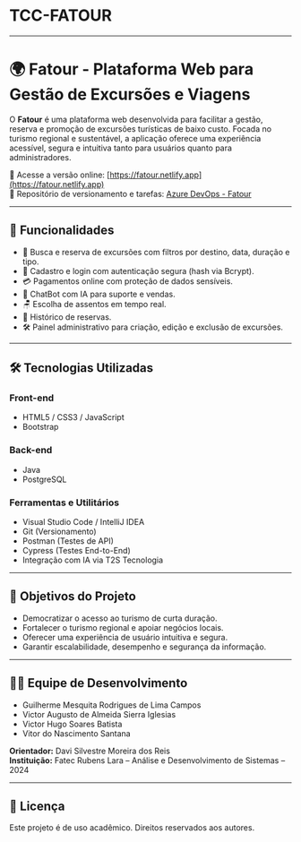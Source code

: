 # TCC-FATOUR
---
# 🌍 Fatour - Plataforma Web para Gestão de Excursões e Viagens

O **Fatour** é uma plataforma web desenvolvida para facilitar a gestão, reserva e promoção de excursões turísticas de baixo custo. Focada no turismo regional e sustentável, a aplicação oferece uma experiência acessível, segura e intuitiva tanto para usuários quanto para administradores.

🔗 Acesse a versão online: [https://fatour.netlify.app](https://fatour.netlify.app)  
🔧 Repositório de versionamento e tarefas: [Azure DevOps - Fatour](https://dev.azure.com/fatour)

---

## 📌 Funcionalidades

- 🔎 Busca e reserva de excursões com filtros por destino, data, duração e tipo.
- 🧾 Cadastro e login com autenticação segura (hash via Bcrypt).
- 💳 Pagamentos online com proteção de dados sensíveis.
- 🧠 ChatBot com IA para suporte e vendas.
- 🪑 Escolha de assentos em tempo real.
- 📅 Histórico de reservas.
- 🛠️ Painel administrativo para criação, edição e exclusão de excursões.

---

## 🛠️ Tecnologias Utilizadas

### Front-end
- HTML5 / CSS3 / JavaScript
- Bootstrap

### Back-end
- Java
- PostgreSQL

### Ferramentas e Utilitários
- Visual Studio Code / IntelliJ IDEA
- Git (Versionamento)
- Postman (Testes de API)
- Cypress (Testes End-to-End)
- Integração com IA via T2S Tecnologia

---

## 🎯 Objetivos do Projeto

- Democratizar o acesso ao turismo de curta duração.
- Fortalecer o turismo regional e apoiar negócios locais.
- Oferecer uma experiência de usuário intuitiva e segura.
- Garantir escalabilidade, desempenho e segurança da informação.

---

## 👨‍💻 Equipe de Desenvolvimento

- Guilherme Mesquita Rodrigues de Lima Campos  
- Victor Augusto de Almeida Sierra Iglesias  
- Victor Hugo Soares Batista  
- Vitor do Nascimento Santana  

**Orientador:** Davi Silvestre Moreira dos Reis  
**Instituição:** Fatec Rubens Lara – Análise e Desenvolvimento de Sistemas – 2024

---

## 📄 Licença

Este projeto é de uso acadêmico. Direitos reservados aos autores.
